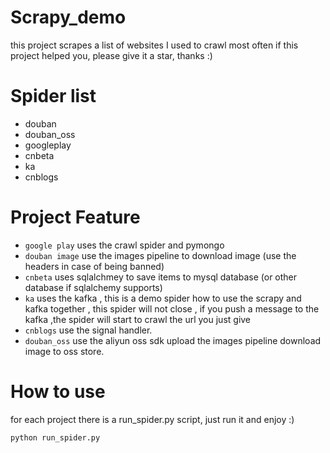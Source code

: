 # Scrapy_demo
this project scrapes a list of websites I used to crawl most often
if this project helped you, please give it a star, thanks :)

# Spider list
* douban
* douban_oss
* googleplay
* cnbeta
* ka
* cnblogs

# Project Feature
* `google play` uses the crawl spider and pymongo
* `douban image` use the images pipeline to download image (use the headers in case of being banned)
* `cnbeta` uses sqlalchmey to save items to mysql database (or other database if sqlalchemy supports)
* `ka` uses the kafka , this is a demo spider how to use the scrapy and kafka together , this spider will not close , if you push a message to the kafka ,the spider will start to crawl the url you just give
* `cnblogs` use the signal handler.
* `douban_oss` use the aliyun oss sdk upload the images pipeline download image to oss store. 

# How to use
for each project there is a run_spider.py script, just run it and enjoy :)

```
python run_spider.py
```
